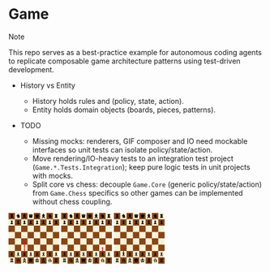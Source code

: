 # Game

> [!NOTE]
> This repo serves as a best-practice example for autonomous coding agents to replicate composable game architecture patterns using test-driven development.

- History vs Entity  
  - History holds rules and (policy, state, action).  
  - Entity holds domain objects (boards, pieces, patterns).  

- TODO  
  - Missing mocks: renderers, GIF composer and IO need mockable interfaces so unit tests can isolate policy/state/action.  
  - Move rendering/IO-heavy tests to an integration test project (`Game.*.Tests.Integration`); keep pure logic tests in unit projects with mocks.  
  - Split core vs chess: decouple `Game.Core` (generic policy/state/action) from `Game.Chess` specifics so other games can be implemented without chess coupling.  

<p>
  <img src="TestResultsReference/Game.Chess.Renders/RenderActionsTimeline_Turns32Seed1234PieceNone_MatchesRef.gif" width="100" />
  <img src="TestResultsReference/Game.Chess.Renders/RenderActionsTimeline_Turns32Seed2345PieceNone_MatchesRef.gif" width="100" />
  <img src="TestResultsReference/Game.Chess.Renders/RenderActionsTimeline_Turns32Seed3456PieceNone_MatchesRef.gif" width="100" />
</p>